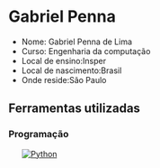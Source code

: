 <h1>Gabriel Penna</h1>

<ul>
  <li>Nome: Gabriel Penna de Lima</li>
  <li>Curso: Engenharia da computação</li>
  <li>Local de ensino:Insper</li>
  <li>Local de nascimento:Brasil</li>
  <li>Onde reside:São Paulo</li>
</ul>

<h2>Ferramentas utilizadas</h2>
<h3>Programação</h3>
<ul>
<a target="_blank" rel="noopener noreferrer" href="https://camo.githubusercontent.com/cc663b44f5f2d7e674990fd054d828aae0e30ec8df36768e5f5552978da1cfdf/68747470733a2f2f696d672e736869656c64732e696f2f62616467652f2d507974686f6e2d3333333333333f7374796c653d666c6174266c6f676f3d707974686f6e"><img src="https://camo.githubusercontent.com/cc663b44f5f2d7e674990fd054d828aae0e30ec8df36768e5f5552978da1cfdf/68747470733a2f2f696d672e736869656c64732e696f2f62616467652f2d507974686f6e2d3333333333333f7374796c653d666c6174266c6f676f3d707974686f6e" alt="Python" data-canonical-src="https://img.shields.io/badge/-Python-333333?style=flat&amp;logo=python" style="max-width:100%;"></a>
  

  
</ul>
